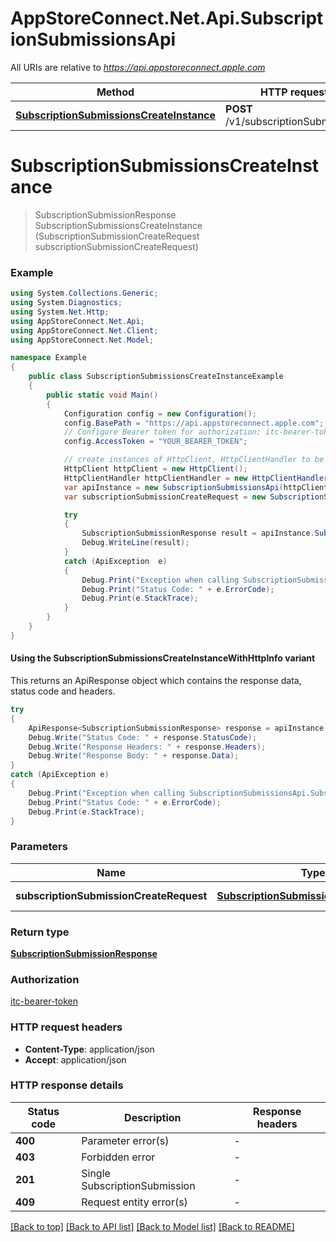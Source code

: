 # AppStoreConnect.Net.Api.SubscriptionSubmissionsApi

All URIs are relative to *https://api.appstoreconnect.apple.com*

| Method | HTTP request | Description |
|--------|--------------|-------------|
| [**SubscriptionSubmissionsCreateInstance**](SubscriptionSubmissionsApi.md#subscriptionsubmissionscreateinstance) | **POST** /v1/subscriptionSubmissions |  |

<a name="subscriptionsubmissionscreateinstance"></a>
# **SubscriptionSubmissionsCreateInstance**
> SubscriptionSubmissionResponse SubscriptionSubmissionsCreateInstance (SubscriptionSubmissionCreateRequest subscriptionSubmissionCreateRequest)



### Example
```csharp
using System.Collections.Generic;
using System.Diagnostics;
using System.Net.Http;
using AppStoreConnect.Net.Api;
using AppStoreConnect.Net.Client;
using AppStoreConnect.Net.Model;

namespace Example
{
    public class SubscriptionSubmissionsCreateInstanceExample
    {
        public static void Main()
        {
            Configuration config = new Configuration();
            config.BasePath = "https://api.appstoreconnect.apple.com";
            // Configure Bearer token for authorization: itc-bearer-token
            config.AccessToken = "YOUR_BEARER_TOKEN";

            // create instances of HttpClient, HttpClientHandler to be reused later with different Api classes
            HttpClient httpClient = new HttpClient();
            HttpClientHandler httpClientHandler = new HttpClientHandler();
            var apiInstance = new SubscriptionSubmissionsApi(httpClient, config, httpClientHandler);
            var subscriptionSubmissionCreateRequest = new SubscriptionSubmissionCreateRequest(); // SubscriptionSubmissionCreateRequest | SubscriptionSubmission representation

            try
            {
                SubscriptionSubmissionResponse result = apiInstance.SubscriptionSubmissionsCreateInstance(subscriptionSubmissionCreateRequest);
                Debug.WriteLine(result);
            }
            catch (ApiException  e)
            {
                Debug.Print("Exception when calling SubscriptionSubmissionsApi.SubscriptionSubmissionsCreateInstance: " + e.Message);
                Debug.Print("Status Code: " + e.ErrorCode);
                Debug.Print(e.StackTrace);
            }
        }
    }
}
```

#### Using the SubscriptionSubmissionsCreateInstanceWithHttpInfo variant
This returns an ApiResponse object which contains the response data, status code and headers.

```csharp
try
{
    ApiResponse<SubscriptionSubmissionResponse> response = apiInstance.SubscriptionSubmissionsCreateInstanceWithHttpInfo(subscriptionSubmissionCreateRequest);
    Debug.Write("Status Code: " + response.StatusCode);
    Debug.Write("Response Headers: " + response.Headers);
    Debug.Write("Response Body: " + response.Data);
}
catch (ApiException e)
{
    Debug.Print("Exception when calling SubscriptionSubmissionsApi.SubscriptionSubmissionsCreateInstanceWithHttpInfo: " + e.Message);
    Debug.Print("Status Code: " + e.ErrorCode);
    Debug.Print(e.StackTrace);
}
```

### Parameters

| Name | Type | Description | Notes |
|------|------|-------------|-------|
| **subscriptionSubmissionCreateRequest** | [**SubscriptionSubmissionCreateRequest**](SubscriptionSubmissionCreateRequest.md) | SubscriptionSubmission representation |  |

### Return type

[**SubscriptionSubmissionResponse**](SubscriptionSubmissionResponse.md)

### Authorization

[itc-bearer-token](../README.md#itc-bearer-token)

### HTTP request headers

 - **Content-Type**: application/json
 - **Accept**: application/json


### HTTP response details
| Status code | Description | Response headers |
|-------------|-------------|------------------|
| **400** | Parameter error(s) |  -  |
| **403** | Forbidden error |  -  |
| **201** | Single SubscriptionSubmission |  -  |
| **409** | Request entity error(s) |  -  |

[[Back to top]](#) [[Back to API list]](../README.md#documentation-for-api-endpoints) [[Back to Model list]](../README.md#documentation-for-models) [[Back to README]](../README.md)

